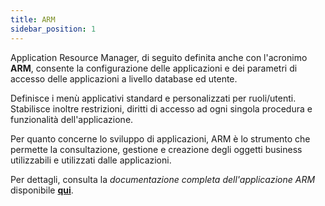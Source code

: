 ```yaml
---
title: ARM
sidebar_position: 1
---
```


Application Resource Manager, di seguito definita anche con l'acronimo **ARM**, consente la configurazione delle applicazioni e dei parametri di accesso delle applicazioni a livello database ed utente.

Definisce i menù applicativi standard e personalizzati per ruoli/utenti. Stabilisce inoltre restrizioni, diritti di accesso ad ogni singola procedura e funzionalità dell'applicazione.

Per quanto concerne lo sviluppo di applicazioni, ARM è lo strumento che permette la consultazione, gestione e creazione degli oggetti business utilizzabili e utilizzati dalle applicazioni.

Per dettagli, consulta la *documentazione completa dell'applicazione ARM* disponibile [**qui**](https://docs.fluentis.com/Arm/).